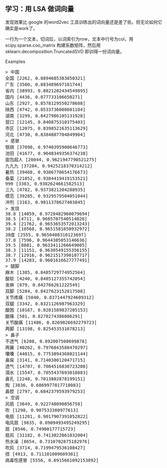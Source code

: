 学习：用 LSA 做词向量
--------
发现效果比 google 的word2vec 工具训练出的词向量还是差了些。但无论如何它确实是work了。

一行为一个文本，切词后，以词索引为row，文本中行号为col，用 scipy.sparse.coo_matrix 构建系数矩阵，然后用 sklearn.decomposition.TruncatedSVD 即训得一份词向量。

Examples

<pre>
> 中国
全国 [2262, 0.8894685383850321]
广东 [3500, 0.883489697181744]
省内 [38993, 0.8821202434549895]
国内 [4436, 0.877733106650271]
山东 [2927, 0.8578129550278608]
陕西 [4742, 0.8533736008601184]
湖南 [3299, 0.8427986105131928]
营口 [12145, 0.840875310375403]
市区 [12075, 0.8398521635113629]
河北 [4730, 0.8384807704849904]
> 感冒
银胡 [37090, 0.9740395900646773]
池田 [41677, 0.9648349356374238]
面包超人 [20044, 0.9621947790521275]
九九九 [37204, 0.9425218370314212]
暑热 [39468, 0.9386770654176673]
桑菊 [21852, 0.9384419419153521]
999 [3383, 0.9382624661582513]
三九 [4782, 0.9373821204288935]
模范 [39285, 0.9329579504051044]
冲剂 [3163, 0.9011378627403845]
> 发烧
38.8 [14059, 0.9728482960079694]
38.5 [4711, 0.9685707540514028]
39.4 [21762, 0.9653653572013243]
38.2 [10568, 0.9651581650932972]
38度 [2555, 0.9650408310123697]
37.8 [7596, 0.9644385053146636]
39.5 [8881, 0.9633411266649005]
38.3 [11151, 0.9630549155356155]
38.7 [12916, 0.9621517390107717]
37.9 [14283, 0.9601616627777491]
> 腿脚
麻木 [1385, 0.8485729774952564]
酸软 [4240, 0.8485127355742054]
发麻 [879, 0.842766261222549]
双脚 [5284, 0.8427623152817508]
关节疼痛 [5040, 0.8371447924609312]
双腿 [3342, 0.8321126987963329]
酸困 [10167, 0.8281589837205153]
酸痛 [501, 0.8278274386086291]
关节酸痛 [11486, 0.8269826692279723]
两脚 [13198, 0.825453531078213]
> 鼻子
不透气 [6208, 0.892007508699878]
两翼 [40262, 0.7976843588470297]
囔囔 [44015, 0.7753894368021144]
鼻屎 [3141, 0.7140380120471715]
透气 [14707, 0.7084516830723208]
滴水 [15547, 0.7055437693018883]
鼻孔 [2248, 0.7013802878199151]
掏 [3836, 0.6869977817718083]
鼻腔 [2797, 0.6842379593979253]
> 空调
风扇 [3649, 0.922748090856758]
吹 [1298, 0.907533380977613]
电扇 [11281, 0.9017907391052822]
电风扇 [9835, 0.8909493495249295]
扇 [8546, 0.74980177715723]
扇风 [31182, 0.7413022061032004]
热水澡 [8654, 0.7310702875182976]
吹风 [3714, 0.7199479536108427]
捂 [4913, 0.711101009609381]
病毒性感冒 [5556, 0.6915661092153892]
</pre>
